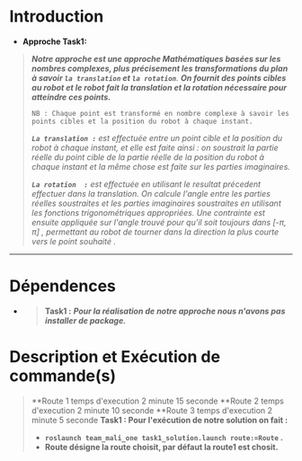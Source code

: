 # **Introduction**

* **Approche Task1:**

> ***Notre approche est une approche Mathématiques basées sur les nombres complexes, plus précisement les transformations du plan à savoir `la translation` et `la rotation`**.* ***On fournit des points cibles au robot  et le robot fait la translation et la rotation nécessaire pour atteindre ces points.***
>
> `NB : Chaque point est transformé en nombre complexe à savoir les points cibles et la position du robot à chaque instant.`
>
> ***`La translation :`***  *est effectuée entre un point cible et la position du robot à chaque instant, et elle est faite ainsi : on soustrait la partie réelle du point cible de la partie réelle de la position du robot à chaque instant et la même chose est faite sur les parties imaginaires.*
>
> ***`La rotation  :`*** *est effectuée en utilisant le resultat précedent effectuer dans la translation.  On calcule l'angle entre les parties réelles soustraites et les parties imaginaires soustraites en utilisant les fonctions trigonométriques appropriées. Une contrainte est ensuite appliquée  sur l'angle trouvé pour qu'il soit toujours dans [-π, π] , permettant au robot de tourner dans la direction la plus courte vers le point souhaité .*

---

# Dépendences

* > **Task1 :** ***Pour la réalisation de notre approche nous n'avons pas installer de package.***

# Description et Exécution de commande(s)
> **Route 1 temps d'execution 2 minute 15 seconde
> **Route 2 temps d'execution 2 minute 10 seconde
> **Route 3 temps d'execution 2 minute 5 seconde
> **Task1 : Pour l'exécution de notre solution on fait :**
>
> * **`roslaunch team_mali_one task1_solution.launch route:=Route` .**
> * **Route désigne la route choisit, par défaut la route1 est chosit.**
